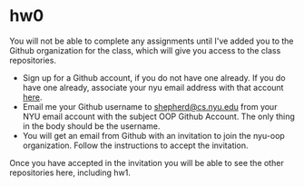 # hw0

You will not be able to complete any assignments until I've added you to the Github organization for the class, which will give you access to the class repositories.

* Sign up for a Github account, if you do not have one already. If you do have one already, associate your nyu email address with that account [here](https://github.com/settings/emails).
* Email me your Github username to shepherd@cs.nyu.edu from your NYU email account with the subject OOP Github Account. The only thing in the body should be the username.
* You will get an email from Github with an invitation to join the nyu-oop organization. Follow the instructions to accept the invitation.
    
Once you have accepted in the invitation you will be able to see the other repositories here, including hw1.
